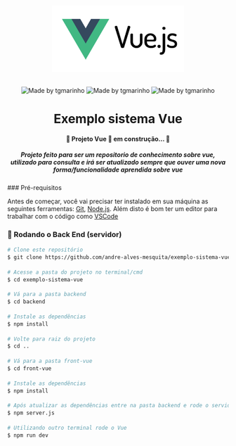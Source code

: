 
<div align="center">
<img src="./front-vue/src/assets/img/vuejs-online-editor-compiler.original.png" width="300" >
</div>
<br>

<div align="center">

 <img alt="Made by tgmarinho" src="https://img.shields.io/badge/Node-v20.11.1-5FA04E?style=plano&logo=nodedotjs"> <img alt="Made by tgmarinho" src="https://img.shields.io/badge/Vuejs-v3.4.21-%2304D361?style=plano&logo=vuedotjs"> <img alt="Made by tgmarinho" src="https://img.shields.io/badge/Express-v4.19.2-000000?style=plano&logo=express">

  
<div>



<h1 align="center">Exemplo sistema Vue</h1>

<h4 align="center"> 
	🚧  Projeto Vue 🚀 em construção...  🚧 
</h4>
<h5>
Projeto feito para ser um repositorio de conhecimento sobre vue, utilizado para consulta e irá ser atualizado sempre que ouver uma nova forma/funcionalidade aprendida sobre vue
</h5>

<div align="left">
### Pré-requisitos

Antes de começar, você vai precisar ter instalado em sua máquina as seguintes ferramentas:
[Git](https://git-scm.com), [Node.js](https://nodejs.org/en/). 
Além disto é bom ter um editor para trabalhar com o código como [VSCode](https://code.visualstudio.com/)

### 🎲 Rodando o Back End (servidor)

```bash
# Clone este repositório
$ git clone https://github.com/andre-alves-mesquita/exemplo-sistema-vue

# Acesse a pasta do projeto no terminal/cmd
$ cd exemplo-sistema-vue

# Vá para a pasta backend
$ cd backend

# Instale as dependências
$ npm install

# Volte para raiz do projeto
$ cd ..

# Vá para a pasta front-vue
$ cd front-vue

# Instale as dependências
$ npm install

# Após atualizar as dependências entre na pasta backend e rode o servidor
$ npm server.js

# Utilizando outro terminal rode o Vue
$ npm run dev
```
</div>


